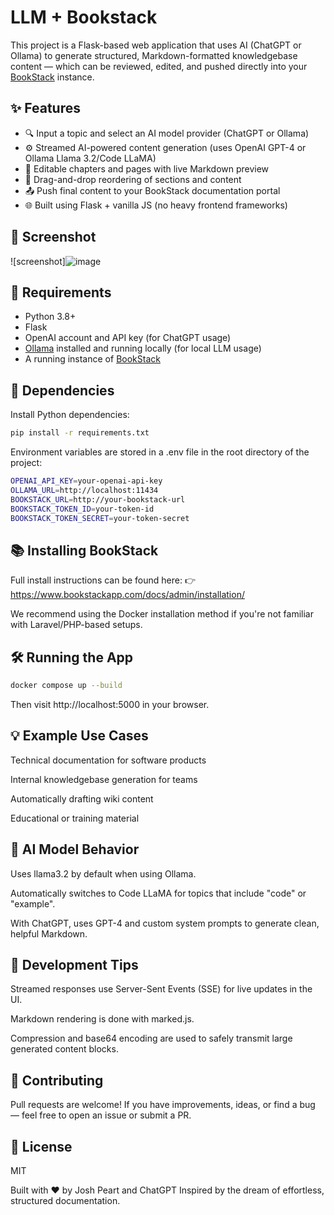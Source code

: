 # LLM + Bookstack

This project is a Flask-based web application that uses AI (ChatGPT or Ollama) to generate structured, Markdown-formatted knowledgebase content — which can be reviewed, edited, and pushed directly into your [BookStack](https://www.bookstackapp.com/) instance.

## ✨ Features

- 🔍 Input a topic and select an AI model provider (ChatGPT or Ollama)
- ⚙️ Streamed AI-powered content generation (uses OpenAI GPT-4 or Ollama Llama 3.2/Code LLaMA)
- 📝 Editable chapters and pages with live Markdown preview
- 📂 Drag-and-drop reordering of sections and content
- 📤 Push final content to your BookStack documentation portal
- 🌐 Built using Flask + vanilla JS (no heavy frontend frameworks)

## 📸 Screenshot

![screenshot]![image](https://github.com/user-attachments/assets/c3b4df90-7e34-4e49-b465-351dbae3fb8a)

## 🚀 Requirements

- Python 3.8+
- Flask
- OpenAI account and API key (for ChatGPT usage)
- [Ollama](https://ollama.com/) installed and running locally (for local LLM usage)
- A running instance of [BookStack](https://www.bookstackapp.com/)

## 🧰 Dependencies

Install Python dependencies:

```bash
pip install -r requirements.txt
```

Environment variables are stored in a .env file in the root directory of the project:

```bash
OPENAI_API_KEY=your-openai-api-key
OLLAMA_URL=http://localhost:11434
BOOKSTACK_URL=http://your-bookstack-url
BOOKSTACK_TOKEN_ID=your-token-id
BOOKSTACK_TOKEN_SECRET=your-token-secret
```

## 📚 Installing BookStack
Full install instructions can be found here:
👉 https://www.bookstackapp.com/docs/admin/installation/

We recommend using the Docker installation method if you're not familiar with Laravel/PHP-based setups.

## 🛠️ Running the App
```bash
docker compose up --build
```
Then visit http://localhost:5000 in your browser.

## 💡 Example Use Cases
Technical documentation for software products

Internal knowledgebase generation for teams

Automatically drafting wiki content

Educational or training material

## 🧠 AI Model Behavior
Uses llama3.2 by default when using Ollama.

Automatically switches to Code LLaMA for topics that include "code" or "example".

With ChatGPT, uses GPT-4 and custom system prompts to generate clean, helpful Markdown.

## 🧪 Development Tips
Streamed responses use Server-Sent Events (SSE) for live updates in the UI.

Markdown rendering is done with marked.js.

Compression and base64 encoding are used to safely transmit large generated content blocks.

## 🤝 Contributing
Pull requests are welcome! If you have improvements, ideas, or find a bug — feel free to open an issue or submit a PR.

## 📄 License
MIT

Built with ❤️ by Josh Peart and ChatGPT
Inspired by the dream of effortless, structured documentation.

